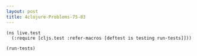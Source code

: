 ```yaml
---
layout: post
title: 4clojure-Problems-75-83
---
```


<pre><code class="language-klipse">(ns live.test
  (:require [cljs.test :refer-macros [deftest is testing run-tests]]))
  
(run-tests)
</code></pre>
